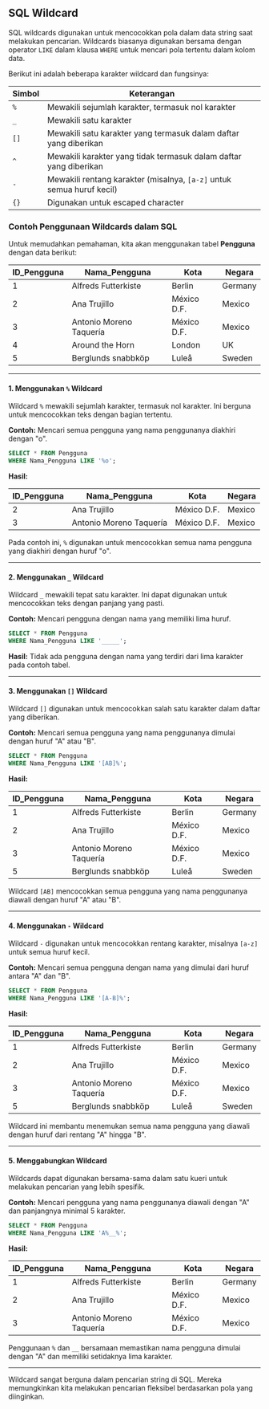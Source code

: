 ## SQL Wildcard

SQL wildcards digunakan untuk mencocokkan pola dalam data string saat melakukan pencarian. Wildcards biasanya digunakan bersama dengan operator `LIKE` dalam klausa `WHERE` untuk mencari pola tertentu dalam kolom data.

Berikut ini adalah beberapa karakter wildcard dan fungsinya:

| Simbol   | Keterangan                                                                 |
|----------|-----------------------------------------------------------------------------|
| `%`      | Mewakili sejumlah karakter, termasuk nol karakter                           |
| `_`      | Mewakili satu karakter                                                      |
| `[]`     | Mewakili satu karakter yang termasuk dalam daftar yang diberikan            |
| `^`      | Mewakili karakter yang tidak termasuk dalam daftar yang diberikan           |
| `-`      | Mewakili rentang karakter (misalnya, `[a-z]` untuk semua huruf kecil)       |
| `{}`     | Digunakan untuk escaped character                                           |

### Contoh Penggunaan Wildcards dalam SQL

Untuk memudahkan pemahaman, kita akan menggunakan tabel **Pengguna** dengan data berikut:

| ID_Pengguna | Nama_Pengguna          | Kota        | Negara  |
|-------------|------------------------|-------------|---------|
| 1           | Alfreds Futterkiste     | Berlin      | Germany |
| 2           | Ana Trujillo            | México D.F. | Mexico  |
| 3           | Antonio Moreno Taquería | México D.F. | Mexico  |
| 4           | Around the Horn         | London      | UK      |
| 5           | Berglunds snabbköp      | Luleå       | Sweden  |

---

#### 1. Menggunakan `%` Wildcard
Wildcard `%` mewakili sejumlah karakter, termasuk nol karakter. Ini berguna untuk mencocokkan teks dengan bagian tertentu.

**Contoh:**
Mencari semua pengguna yang nama penggunanya diakhiri dengan "o".

```sql
SELECT * FROM Pengguna
WHERE Nama_Pengguna LIKE '%o';
```

**Hasil:**

| ID_Pengguna | Nama_Pengguna          | Kota        | Negara  |
|-------------|------------------------|-------------|---------|
| 2           | Ana Trujillo            | México D.F. | Mexico  |
| 3           | Antonio Moreno Taquería | México D.F. | Mexico  |

Pada contoh ini, `%` digunakan untuk mencocokkan semua nama pengguna yang diakhiri dengan huruf "o".

---

#### 2. Menggunakan `_` Wildcard
Wildcard `_` mewakili tepat satu karakter. Ini dapat digunakan untuk mencocokkan teks dengan panjang yang pasti.

**Contoh:**
Mencari pengguna dengan nama yang memiliki lima huruf.

```sql
SELECT * FROM Pengguna
WHERE Nama_Pengguna LIKE '_____';
```

**Hasil:**
Tidak ada pengguna dengan nama yang terdiri dari lima karakter pada contoh tabel.

---
#### 3. Menggunakan `[]` Wildcard
Wildcard `[]` digunakan untuk mencocokkan salah satu karakter dalam daftar yang diberikan.

**Contoh:**
Mencari semua pengguna yang nama penggunanya dimulai dengan huruf "A" atau "B".

```sql
SELECT * FROM Pengguna
WHERE Nama_Pengguna LIKE '[AB]%';
```

**Hasil:**

| ID_Pengguna | Nama_Pengguna          | Kota        | Negara  |
|-------------|------------------------|-------------|---------|
| 1           | Alfreds Futterkiste     | Berlin      | Germany |
| 2           | Ana Trujillo            | México D.F. | Mexico  |
| 3           | Antonio Moreno Taquería | México D.F. | Mexico  |
| 5           | Berglunds snabbköp      | Luleå       | Sweden  |

Wildcard `[AB]` mencocokkan semua pengguna yang nama penggunanya diawali dengan huruf "A" atau "B".

---
#### 4. Menggunakan `-` Wildcard
Wildcard `-` digunakan untuk mencocokkan rentang karakter, misalnya `[a-z]` untuk semua huruf kecil.

**Contoh:**
Mencari semua pengguna dengan nama yang dimulai dari huruf antara "A" dan "B".

```sql
SELECT * FROM Pengguna
WHERE Nama_Pengguna LIKE '[A-B]%';
```

**Hasil:**

| ID_Pengguna | Nama_Pengguna          | Kota        | Negara  |
|-------------|------------------------|-------------|---------|
| 1           | Alfreds Futterkiste     | Berlin      | Germany |
| 2           | Ana Trujillo            | México D.F. | Mexico  |
| 3           | Antonio Moreno Taquería | México D.F. | Mexico  |
| 5           | Berglunds snabbköp      | Luleå       | Sweden  |

Wildcard ini membantu menemukan semua nama pengguna yang diawali dengan huruf dari rentang "A" hingga "B".

---
#### 5. Menggabungkan Wildcard
Wildcards dapat digunakan bersama-sama dalam satu kueri untuk melakukan pencarian yang lebih spesifik.

**Contoh:**
Mencari pengguna yang nama penggunanya diawali dengan "A" dan panjangnya minimal 5 karakter.

```sql
SELECT * FROM Pengguna
WHERE Nama_Pengguna LIKE 'A%__%';
```

**Hasil:**

| ID_Pengguna | Nama_Pengguna          | Kota        | Negara  |
|-------------|------------------------|-------------|---------|
| 1           | Alfreds Futterkiste     | Berlin      | Germany |
| 2           | Ana Trujillo            | México D.F. | Mexico  |
| 3           | Antonio Moreno Taquería | México D.F. | Mexico  |

Penggunaan `%` dan `__` bersamaan memastikan nama pengguna dimulai dengan "A" dan memiliki setidaknya lima karakter.

---

Wildcard sangat berguna dalam pencarian string di SQL. Mereka memungkinkan kita melakukan pencarian fleksibel berdasarkan pola yang diinginkan.